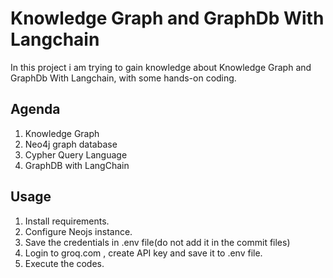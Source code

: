 # Knowledge Graph and GraphDb With Langchain

In this project i am trying to gain knowledge about Knowledge Graph and GraphDb With Langchain, with some hands-on coding.

## Agenda

1. Knowledge Graph
2. Neo4j graph database
3. Cypher Query Language
4. GraphDB with LangChain

## Usage

1. Install requirements.
2. Configure Neojs instance.
3. Save the credentials in .env file(do not add it in the commit files)
4. Login to groq.com , create API key and save it to .env file.
5. Execute the codes.
